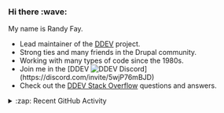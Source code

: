 
<h3>Hi there :wave:</h3>

My name is Randy Fay.

- Lead maintainer of the [DDEV](https://github.com/ddev/ddev) project.
- Strong ties and many friends in the Drupal community.
- Working with many types of code since the 1980s.
- Join me in the [DDEV ![DDEV Discord](https://img.shields.io/discord/664580571770388500?color=7289da&label=discord&logo=discord&logoColor=white_)](https://discord.com/invite/5wjP76mBJD)
- Check out the [DDEV Stack Overflow](https://stackoverflow.com/tags/ddev) questions and answers.

<details>
  <summary>:zap: Recent GitHub Activity</summary>

<!--RECENT_ACTIVITY:start-->
1. 🎉 Merged PR [#6879](https://github.com/ddev/ddev/pull/6879) in [ddev/ddev](https://github.com/ddev/ddev)<br>
2. ✔️ Closed issue [#6880](https://github.com/ddev/ddev/issues/6880) in [ddev/ddev](https://github.com/ddev/ddev)<br>
3. 🎉 Merged PR [#6888](https://github.com/ddev/ddev/pull/6888) in [ddev/ddev](https://github.com/ddev/ddev)<br>
4. 🎉 Merged PR [#6952](https://github.com/ddev/ddev/pull/6952) in [ddev/ddev](https://github.com/ddev/ddev)<br>
5. 👍 Approved [#6952](https://github.com/ddev/ddev/pull/6952#pullrequestreview-2588347215) in [ddev/ddev](https://github.com/ddev/ddev)<br>
6. 🎉 Merged PR [#6953](https://github.com/ddev/ddev/pull/6953) in [ddev/ddev](https://github.com/ddev/ddev)<br>
7. 👍 Approved [#6953](https://github.com/ddev/ddev/pull/6953#pullrequestreview-2588347059) in [ddev/ddev](https://github.com/ddev/ddev)<br>
8. 🎉 Merged PR [#6954](https://github.com/ddev/ddev/pull/6954) in [ddev/ddev](https://github.com/ddev/ddev)<br>
9. 👍 Approved [#6954](https://github.com/ddev/ddev/pull/6954#pullrequestreview-2588346907) in [ddev/ddev](https://github.com/ddev/ddev)<br>
10. 💬 Commented on [#6919](https://github.com/ddev/ddev/pull/6919#issuecomment-2628323058) in [ddev/ddev](https://github.com/ddev/ddev)<br>
11. 👍 Approved [#6879](https://github.com/ddev/ddev/pull/6879#pullrequestreview-2587777474) in [ddev/ddev](https://github.com/ddev/ddev)<br>
12. 🎉 Merged PR [#6951](https://github.com/ddev/ddev/pull/6951) in [ddev/ddev](https://github.com/ddev/ddev)<br>
13. 👍 Approved [#6951](https://github.com/ddev/ddev/pull/6951#pullrequestreview-2587767362) in [ddev/ddev](https://github.com/ddev/ddev)<br>
14. 💬 Commented on [#6951](https://github.com/ddev/ddev/pull/6951#issuecomment-2628087033) in [ddev/ddev](https://github.com/ddev/ddev)<br>
15. 💬 Commented on [#6930](https://github.com/ddev/ddev/pull/6930#discussion_r1937730189) in [ddev/ddev](https://github.com/ddev/ddev)<br>
16. 💬 Commented on [#6930](https://github.com/ddev/ddev/pull/6930#discussion_r1937727790) in [ddev/ddev](https://github.com/ddev/ddev)<br>
17. 💬 Commented on [#6939](https://github.com/ddev/ddev/pull/6939#discussion_r1937602116) in [ddev/ddev](https://github.com/ddev/ddev)<br>
18. 💬 Commented on [#50](https://github.com/ddev/ddev-solr/pull/50#issuecomment-2627779172) in [ddev/ddev-solr](https://github.com/ddev/ddev-solr)<br>
19. ✔️ Closed issue [#6937](https://github.com/ddev/ddev/issues/6937) in [ddev/ddev](https://github.com/ddev/ddev)<br>
20. 🎉 Merged PR [#6941](https://github.com/ddev/ddev/pull/6941) in [ddev/ddev](https://github.com/ddev/ddev)<br>
<!--RECENT_ACTIVITY:end-->

</details>

